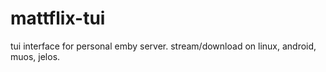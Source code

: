 # mattflix-tui
tui interface for personal emby server. stream/download on linux, android, muos, jelos.
